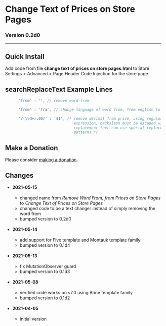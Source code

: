 # Change Text of Prices on Store Pages

### Version 0.2d0

---

## Quick Install

Add code from file **change text of prices on store pages.html** to Store
Settings > Advanced > Page Header Code Injection for the store page.

## searchReplaceText Example Lines

```javascript
      'from' : '', // remove word from
```

```javascript
      'from' : 'fra', // change language of word from, from english to swedish
```

```javascript
      '/(\\d+).00/' : '$1', /* remove decimal from price, using regular
                               expression, backslash must be escaped with \, the
                               replacement text can use special replacement
                               patterns */
```

## Make a Donation

Please consider [making a donation](https://github.com/tomsWebConsulting/twcsl#make-a-donation).

## Changes

* **2021-05-15**
<br><br>
  * changed name from *Remove Word From, from Prices on Store Pages* to *Change
    Text of Prices on Store Pages*
  * changed code to be a text changer instead of simply removing the word from
  * bumped version to 0.2d0
  <br><br>
* **2021-05-14**
<br><br>
  * add support for Five template and Montauk template family
  * bumped version to 0.1d4
  <br><br>
* **2021-05-13**
<br><br>
  * fix MutationObserver guard
  * bumped version to 0.1d3
  <br><br>
* **2021-05-08**
<br><br>
  * verified code works on v7.0 using Brine template family
  * bumped version to 0.1d2
  <br><br>
* **2021-04-05**
<br><br>
  * initial version
